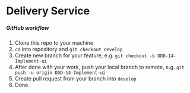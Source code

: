 # Delivery Service

##### GitHub workflow
1. Clone this repo to your machine
2. `cd` into repository and `git checkout develop`
3. Create new branch for your feature, e.g. `git checkout -b DDD-14-Implement-ui`
4. After done with your work, push your local branch to remote, e.g. `git push -u origin DDD-14-Implement-ui`
5. Create pull request from your branch into `develop`
6. Done.
